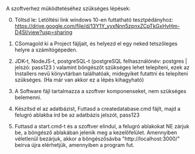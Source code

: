 A szoftverhez müködtetéséhez szükséges lépések: 

0. Töltsd le:
Letöltési link windows 10-en futtatható tesztpédányhoz: https://drive.google.com/file/d/13Y1Y_yyxNnn5zpnxZCpTkGxHvHm-D4Sl/view?usp=sharing

1. CSomagold ki a Project fájljait, és helyezd el egy neked tetszőleges helyre a számítógépeden.

2. JDK-t, NodeJS-t, postgreSQL-t (postgreSQL felhasználónév: postgres | jelszó: pass123 ) valamint böngészőt szükséges lehet telepíteni, 
ezek az Installers nevű könyvtárban találhatóak, midegyiket futattni és telepíteni szükséges. 
(Ha már van akkor ez a lépés kihagyható)

3. A Software fájl tartalmazza a szoftver komponenseket, nem szükséges belemenni.

4. Készítsd el az adatbázist,  Futtasd a createdatabase.cmd fájlt, majd a felugró ablakba írd be az adatbázis jelszót, pass123

5. Futtasd a start.cmd-t és a szoftver elindul, a felugró ablakokat NE zárjuk be, a böngésző ablakában jelenik meg
a kezelőfelület. Amennyiben véletlenül bezárjuk,
akkor a böngészősávba "http://localhost:3000/" beírva újra elérhetjük, amennyiben a program fut.

